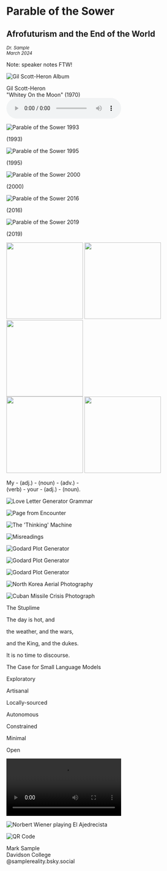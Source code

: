 # Parable of the Sower
<!-- .element: class="r-fit-text" -->
## Afrofuturism and the End of the World
<!-- .element: class="r-fit-text" -->

<small>*Dr. Sample*  
*March 2024*</small>

Note: speaker notes FTW!



![Gil Scott-Heron Album](assets/gil_scott-heron.jpg)
<!-- .element: class="r-stretch" -->
Gil Scott-Heron  
"Whitey On the Moon"  (1970)  
<audio controls src="assets/Gil Scott-Heron - Whitey On the Moon.mp3"></audio>



![Parable of the Sower 1993](assets/parable_sower_1993.png)
<!-- .element: class="r-stretch" -->
(1993)



![Parable of the Sower 1995](assets/parable_sower_1995.png)
<!-- .element: class="r-stretch" -->
(1995)



![Parable of the Sower 2000](assets/parable_sower_2000.png)
<!-- .element: class="r-stretch" -->
(2000)



![Parable of the Sower 2016](assets/parable_sower_2016.png)
<!-- .element: class="r-stretch" -->
(2016)



![Parable of the Sower 2019](assets/parable_sower_2019.png)
<!-- .element: class="r-stretch" -->
(2019)



<div>
  <img src="assets/parable_sower_1993.png" width="200" />
  <img src="assets/parable_sower_1995.png" width="200" /> 
  <img src="assets/parable_sower_2000.png" width="200" />
</div>
<div>
  <img src="assets/parable_sower_2016.png" width="200" />
  <img src="assets/parable_sower_2019.png" width="200" /> 
</div>
<!-- .element: class="r-stretch" -->




My - (adj.) - (noun) - (adv.) -  
(verb) - your - (adj.) - (noun).
<!-- .element: class="r-fit-text" -->



![Love Letter Generator Grammar](assets/strachey.jpg)
<!-- .element: class="r-stretch" -->



![Page from Encounter](assets/encounter.png)
<!-- .element: class="r-stretch" -->



![The 'Thinking' Machine](assets/thinkingmachine.png)
<!-- .element: class="r-stretch" -->



<section data-background-iframe="assets/Masterman - Use of Computers.pdf"
          data-background-interactive>
</section>



![Misreadings](assets/misreading.jpg)
<!-- .element: class="r-stretch" -->



![Godard Plot Generator](assets/godard1.jpg)
<!-- .element: class="r-stretch" -->



![Godard Plot Generator](assets/godard2.jpg)
<!-- .element: class="r-stretch" -->



![Godard Plot Generator](assets/godard3.jpg)
<!-- .element: class="r-stretch" -->



<section data-background-iframe="https://dearprofessor.glitch.me/"
          data-background-interactive>
</section>



<section data-background-iframe="https://fugitivetexts.net/dreamlab/zach/epicGenerator/index.html"
          data-background-interactive>
</section>



<section data-background-iframe="https://fugitivetexts.net/quarantine/"
          data-background-interactive>
</section>



<section data-background-iframe="https://weirdsatellites.tumblr.com/"
          data-background-interactive>
</section>



![North Korea Aerial Photography](assets/korea.jpg)
<!-- .element: class="r-stretch" -->



![Cuban Missile Crisis Photograph](assets/cuba.png)
<!-- .element: class="r-stretch" -->



<section data-background-iframe="https://weirdsatellites.tumblr.com/"
          data-background-interactive>
</section>



<section data-background-iframe="assets/data.json"
          data-background-interactive
          data-background-color="white">
</section>



<section data-background-iframe="https://fugitivetexts.net/pandemicdreams/"
          data-background-interactive
          data-background-color="white">
</section>



<section data-background-iframe="https://fugitivetexts.net/pandemicdreams/assets/js/grammar.txt"
          data-background-interactive
        data-background-color="white">
</section>



The Stuplime
<!-- .element: class="r-fit-text" -->



<section data-background-iframe="https://fugitivetexts.net/pandemicdreams/"
          data-background-interactive
          data-background-color="white">
</section>



The day is hot, and  <!-- .element: class="r-fit-text" --> 


the weather, and the wars,  <!-- .element: class="r-fit-text" --> 


and the King, and the dukes.  <!-- .element: class="r-fit-text" --> 


It is no time to discourse.<!-- .element: class="r-fit-text" --> 



<section data-background-iframe="https://samplereality.github.io/no-time-to-discourse/"
          data-background-interactive>
</section>



<section data-background-iframe="https://samplereality.github.io/no-time-to-discourse/assets/js/grammar.js"
        data-background-interactive
        data-background-color="white">
</section>



The Case for Small Language Models <!-- .element: class="r-fit-text" -->


Exploratory <!-- .element: class="r-fit-text" -->


Artisanal <!-- .element: class="r-fit-text" -->


Locally-sourced <!-- .element: class="r-fit-text" -->


Autonomous <!-- .element: class="r-fit-text" -->


Constrained <!-- .element: class="r-fit-text" -->


Minimal <!-- .element: class="r-fit-text" -->


Open <!-- .element: class="r-fit-text" -->



<video src="assets/chess.mp4" controls></video>



![Norbert Wiener playing El Ajedrecista](assets/wiener.jpg)
<!-- .element: class="r-stretch" -->



![QR Code](assets/linktree_qr.jpg)
<!-- .element: class="r-stretch" -->

<smaller>Mark Sample  
Davidson College  
@samplereality.bsky.social</smaller>